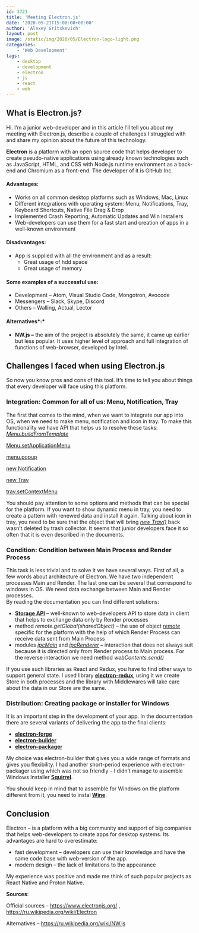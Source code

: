 ```yaml
---
id: 3721
title: 'Meeting Electron.js'
date: '2020-05-21T15:00:00+08:00'
author: 'Alexey Gritskevich'
layout: post
image: /static/img/2020/05/Electron-logo-light.png
categories:
    - 'Web Development'
tags:
    - desktop
    - development
    - electron
    - js
    - react
    - web
---
```


## What is Electron.js?

Hi. I’m a junior web-developer and in this article I’ll tell you about my meeting with Electron.js, describe a couple of challenges I struggled with and share my opinion about the future of this technology.

**Electron** is a platform with an open source code that helps developer to create pseudo-native applications using already known technologies such as JavaScript, HTML, and CSS with Node.js runtime environment as a back-end and Chromium as a front-end. The developer of it is GitHub Inc.

#### Advantages:

- Works on all common desktop platforms such as Windows, Mac, Linux
- Different integrations with operating system: Menu, Notifications, Tray, Keyboard Shortcuts, Native File Drag &amp; Drop
- Implemented Crash Reporting, Automatic Updates and Win Installers
- Web-developers can use them for a fast start and creation of apps in a well-known environment

#### Disadvantages:

- App is supplied with all the environment and as a result: 
    - Great usage of hdd space
    - Great usage of memory

#### Some examples of a successful use:

- Development – Atom, Visual Studio Code, Mongotron, Avocode
- Messengers – Slack, Skype, Discord
- Others – Walling, Actual, Lector

#### Alternatives*:*

- **NW.js –** the aim of the project is absolutely the same, it came up earlier but less popular. It uses higher level of approach and full integration of functions of web-browser, developed by Intel.

## Challenges I faced when using Electron.js

So now you know pros and cons of this tool. It’s time to tell you about things that every developer will face using this platform.

### **Integration:** Common for all of us: Menu, Notification, Tray

The first that comes to the mind, when we want to integrate our app into OS, when we need to make menu, notification and icon in tray. To make this functionality we have API that helps us to resolve these tasks:  
[_Menu.buildFromTemplate_](https://www.electronjs.org/docs/api/menu#menubuildfromtemplatetemplate)
  
[Menu.setApplicationMenu](https://www.electronjs.org/docs/api/menu#menusetapplicationmenumenu)
  
[menu.popup](https://www.electronjs.org/docs/api/menu#menupopupoptions)
  
[new Notification](https://www.electronjs.org/docs/api/notification#new-notificationoptions-experimental)
  
[new Tray](https://www.electronjs.org/docs/api/tray#new-trayimage)
  
[tray.setContextMenu](https://www.electronjs.org/docs/api/tray#traysetcontextmenumenu)

You should pay attention to some options and methods that can be special for the platform. If you want to show dynamic menu in tray, you need to create a pattern with renewed data and install it again. Talking about icon in tray, you need to be sure that the object that will bring *[new Tray()](https://www.electronjs.org/docs/api/tray#new-trayimage)* back wasn’t deleted by trash collector. It seems that junior developers face it so often that it is even described in the documents.

### **Condition:** Condition between Main Process and Render Process

This task is less trivial and to solve it we have several ways. First of all, a few words about architecture of Electron. We have two independent processes Main and Render. The last one can be several that correspond to windows in OS. We need data exchange between Main and Render processes.  
By reading the documentation you can find different solutions:

- **[Storage API](https://developer.mozilla.org/en-US/docs/Web/API/Storage)** – well-known to web-developers API to store data in client that helps to exchange data only by Render processes
- method *remote.getGlobal(sharedObject)* – the use of object *[remote](https://www.electronjs.org/docs/api/remote)* specific for the platform with the help of which Render Process can receive data sent from Main Process
- modules *[ipcMain](https://www.electronjs.org/docs/api/ipc-main#ipcmain)* and [*ipcRenderer*](https://www.electronjs.org/docs/api/ipc-renderer#ipcrenderer) **–** interaction that does not always suit because it is directed only from Render process to Main process. For the reverse interaction we need method *webContents.send()*

If you use such libraries as React and Redux, you have to find other ways to support general state. I used library [**electron-redux**](https://github.com/hardchor/electron-redux), using it we create Store in both processes and the library with Middlewares will take care about the data in our Store are the same.

### **Distribution**: Creating package or installer for Windows

It is an important step in the development of your app. In the documentation there are several variants of delivering the app to the final clients:

- **[electron-forge](https://github.com/electron-userland/electron-forge)**
- **[electron-builder](https://github.com/electron-userland/electron-builder)**
- **[electron-packager](https://github.com/electron/electron-packager)**

My choice was electron-builder that gives you a wide range of formats and gives you flexibility. I had another short-period experience with electron-packager using which was not so friendly – I didn’t manage to assemble Windows Installer **[Squirrel](https://github.com/Squirrel/Squirrel.Windows)**.

You should keep in mind that to assemble for Windows on the platform different from it, you need to instal **[Wine](https://www.winehq.org/)**.

## Conclusion

Electron – is a platform with a big community and support of big companies that helps web-developers to create apps for desktop systems. Its advantages are hard to overestimate:

- fast development – developers can use their knowledge and have the same code base with web-version of the app.
- modern design – the lack of limitations to the appearance

My experience was positive and made me think of such popular projects as React Native and Proton Native.

**Sources**:

Official sources – <https://www.electronjs.org/> , <https://ru.wikipedia.org/wiki/Electron>

Alternatives – <https://ru.wikipedia.org/wiki/NW.js>
